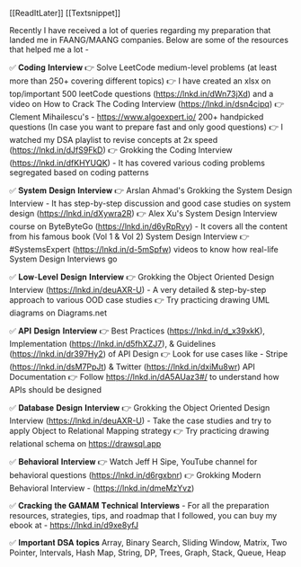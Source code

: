 [[ReadItLater]] [[Textsnippet]]

Recently I have received a lot of queries regarding my preparation that landed me in FAANG/MAANG companies. Below are some of the resources that helped me a lot -

✅ 𝐂𝐨𝐝𝐢𝐧𝐠 𝐈𝐧𝐭𝐞𝐫𝐯𝐢𝐞𝐰
👉 Solve LeetCode medium-level problems (at least more than 250+ covering different topics)
👉 I have created an xlsx on top/important 500 leetCode questions (https://lnkd.in/dWn73jXd) and a video on How to Crack The Coding Interview (https://lnkd.in/dsn4cipq)
👉 Clement Mihailescu's - https://www.algoexpert.io/ 200+ handpicked questions (In case you want to prepare fast and only good questions)
👉 I watched my DSA playlist to revise concepts at 2x speed (https://lnkd.in/dJfS9FkD)
👉 Grokking the Coding Interview (https://lnkd.in/dfKHYUQK) - It has covered various coding problems segregated based on coding patterns

✅ 𝐒𝐲𝐬𝐭𝐞𝐦 𝐃𝐞𝐬𝐢𝐠𝐧 𝐈𝐧𝐭𝐞𝐫𝐯𝐢𝐞𝐰
👉 Arslan Ahmad's Grokking the System Design Interview - It has step-by-step discussion and good case studies on system design (https://lnkd.in/dXywra2R)
👉 Alex Xu's System Design Interview course on ByteByteGo (https://lnkd.in/d6yRpRvy) - It covers all the content from his famous book (Vol 1 & Vol 2) System Design Interview
👉 #SystemsExpert (https://lnkd.in/d-5mSpfw) videos to know how real-life System Design Interviews go

✅ 𝐋𝐨𝐰-𝐋𝐞𝐯𝐞𝐥 𝐃𝐞𝐬𝐢𝐠𝐧 𝐈𝐧𝐭𝐞𝐫𝐯𝐢𝐞𝐰
👉 Grokking the Object Oriented Design Interview (https://lnkd.in/deuAXR-U) - A very detailed & step-by-step approach to various OOD case studies
👉 Try practicing drawing UML diagrams on Diagrams.net

✅ 𝐀𝐏𝐈 𝐃𝐞𝐬𝐢𝐠𝐧 𝐈𝐧𝐭𝐞𝐫𝐯𝐢𝐞𝐰
👉 Best Practices (https://lnkd.in/d_x39xkK), Implementation (https://lnkd.in/d5fhXZJ7), & Guidelines (https://lnkd.in/dr397Hy2) of API Design
👉 Look for use cases like - Stripe (https://lnkd.in/dsM7PpJt) & Twitter (https://lnkd.in/dxiMu8wr) API Documentation
👉 Follow https://lnkd.in/dA5AUaz3#/ to understand how APIs should be designed

✅ 𝐃𝐚𝐭𝐚𝐛𝐚𝐬𝐞 𝐃𝐞𝐬𝐢𝐠𝐧 𝐈𝐧𝐭𝐞𝐫𝐯𝐢𝐞𝐰
👉 Grokking the Object Oriented Design Interview (https://lnkd.in/deuAXR-U) - Take the case studies and try to apply Object to Relational Mapping strategy
👉  Try practicing drawing relational schema on https://drawsql.app

✅ 𝐁𝐞𝐡𝐚𝐯𝐢𝐨𝐫𝐚𝐥 𝐈𝐧𝐭𝐞𝐫𝐯𝐢𝐞𝐰
👉 Watch Jeff H Sipe, YouTube channel for behavioral questions (https://lnkd.in/d6rgxbnr)
👉 Grokking Modern Behavioral Interview - (https://lnkd.in/dmeMzYvz)

✅ 𝐂𝐫𝐚𝐜𝐤𝐢𝐧𝐠 𝐭𝐡𝐞 𝐆𝐀𝐌𝐀𝐌 𝐓𝐞𝐜𝐡𝐧𝐢𝐜𝐚𝐥 𝐈𝐧𝐭𝐞𝐫𝐯𝐢𝐞𝐰𝐬 - For all the preparation resources, strategies, tips, and roadmap that I followed, you can buy my ebook at - https://lnkd.in/d9xe8yfJ

✅ 𝐈𝐦𝐩𝐨𝐫𝐭𝐚𝐧𝐭 𝐃𝐒𝐀 𝐭𝐨𝐩𝐢𝐜𝐬
Array, Binary Search, Sliding Window, Matrix, Two Pointer, Intervals, Hash Map, String, DP, Trees, Graph, Stack, Queue, Heap
